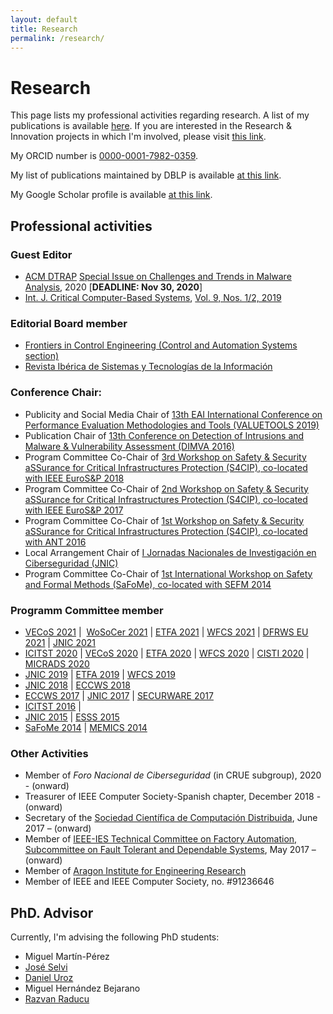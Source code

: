 ```yaml
---
layout: default
title: Research
permalink: /research/
---
```


# Research

This page lists my professional activities regarding research. A list of my publications is available [here](../publications). If you are interested in the Research & Innovation projects in which I'm involved, please visit [this link](https://reversea.me/index.php/research/research-innovation-projects/).

My ORCID number is [0000-0001-7982-0359](http://orcid.org/0000-0001-7982-0359).

My list of publications maintained by DBLP is available [at this link](https://dblp.uni-trier.de/pers/r/Rodr=iacute=guez:Ricardo_J=.html).

My Google Scholar profile is available [at this link](https://scholar.google.es/citations?user=HlQC1OcAAAAJ&hl=en).

## Professional activities

### Guest Editor

* [ACM DTRAP](https://dl.acm.org/journal/dtrap) [Special Issue on Challenges and Trends in Malware Analysis](https://dtrap-blog.acm.org/2020/08/06/special-issue-on-challenges-and-trends-in-malware-analysis/), 2020 [**DEADLINE: Nov 30, 2020**]
* [Int. J. Critical Computer-Based Systems](https://www.inderscience.com/jhome.php?jcode=ijccbs), [Vol. 9, Nos. 1/2, 2019](https://www.inderscience.com/info/inarticletoc.php?jcode=ijccbs&year=2019&vol=9&issue=1/2)

### Editorial Board member

* [Frontiers in Control Engineering (Control and Automation Systems section)](https://www.frontiersin.org/journals/control-engineering#) 
* [Revista Ibérica de Sistemas y Tecnologías de la Información](http://www.risti.xyz/index.php?option=com_content&view=article&id=3&Itemid=104&lang=es)

### Conference Chair:

* Publicity and Social Media Chair of [13th EAI International
Conference on Performance Evaluation Methodologies and Tools (VALUETOOLS 2019)](https://dl.acm.org/doi/proceedings/10.1145/3306309)
* Publication Chair of [13th Conference on Detection of Intrusions and Malware & Vulnerability Assessment (DIMVA 2016)](https://www.springer.com/gp/book/9783319406664)
* Program Committee Co-Chair of [3rd Workshop on Safety & Security aSSurance for Critical Infrastructures Protection (S4CIP), co-located with IEEE EuroS&P 2018](https://ieeexplore.ieee.org/xpl/conhome/8405666/proceeding)
* Program Committee Co-Chair of [2nd Workshop on Safety & Security aSSurance for Critical Infrastructures Protection (S4CIP), co-located with IEEE EuroS&P 2017](https://ieeexplore.ieee.org/xpl/conhome/7966454/proceeding)
* Program Committee Co-Chair of [1st Workshop on Safety & Security aSSurance for Critical Infrastructures Protection (S4CIP), co-located with ANT 2016](https://www.sciencedirect.com/journal/procedia-computer-science/vol/83/suppl/C)
* Local Arrangement Chair of [I Jornadas Nacionales de Investigación en Ciberseguridad (JNIC)]((https://2015.jnic.es/))
* Program Committee Co-Chair of [1st International Workshop on Safety and Formal Methods (SaFoMe), co-located with SEFM 2014](https://www.springer.com/gp/book/9783319152004)

### Programm Committee member

* [VECoS 2021](http://vecos-world.org/2021/) |  [WoSoCer 2021](http://2021.issre.net/WoSoCer) | [ETFA 2021](https://www.ieee-etfa.org/) | [WFCS 2021](https://konferenzen.jku.at/wfcs2021/) | [DFRWS EU 2021](https://dfrws.org/conferences/dfrws-eu-2021/) | [JNIC 2021](https://2021.jnic.es/)
* [ICITST 2020](https://icitst.org/) | [VECoS 2020](http://vecos-world.org/2020/) | [ETFA 2020](https://ieeexplore.ieee.org/xpl/conhome/9210104/proceeding) | [WFCS 2020](https://ieeexplore.ieee.org/xpl/conhome/9110481/proceeding) | [CISTI 2020](https://ieeexplore.ieee.org/xpl/conhome/9137058/proceeding) | [MICRADS 2020](http://www.risti.xyz/issues/ristie29.pdf)
* [JNIC 2019](https://2019.jnic.es/) | [ETFA 2019](https://ieeexplore.ieee.org/xpl/conhome/8851311/proceeding) | [WFCS 2019](https://ieeexplore.ieee.org/xpl/conhome/8755442/proceeding)
* [JNIC 2018](https://2018.jnic.es/) | [ECCWS 2018](https://www.academic-conferences.org/pdf/download-info/eccws-2018-abstract-booklet/)
* [ECCWS 2017](https://www.academic-conferences.org/pdf/download-info/eccws-2017-abstract-booklet/) | [JNIC 2017](https://2017.jnic.es/) | [SECURWARE 2017](https://www.iaria.org/conferences2017/SECURWARE17.html)
* [ICITST 2016](https://ieeexplore.ieee.org/xpl/conhome/8354335/proceeding) | 
* [JNIC 2015](https://2015.jnic.es/) | [ESSS 2015](https://arxiv.org/html/1506.03250)
* [SaFoMe 2014](https://www.springer.com/gp/book/9783319152004) | [MEMICS 2014](https://www.springer.com/gp/book/9783319148953)

### Other Activities

* Member of _Foro Nacional de Ciberseguridad_ (in CRUE subgroup), 2020 - (onward)
* Treasurer of IEEE Computer Society-Spanish chapter, December 2018 - (onward)
* Secretary of the [Sociedad Científica de Computación Distribuida](http://sccd.unizar.es), June 2017 – (onward)
* Member of [IEEE-IES Technical Committee on Factory Automation, Subcommittee on Fault Tolerant and Dependable Systems](https://sites.google.com/view/ies-tcfa/home), May 2017 – (onward)
* Member of [Aragon Institute for Engineering Research](https://i3a.unizar.es/en)
* Member of IEEE and IEEE Computer Society, no. #91236646

## PhD. Advisor

Currently, I'm advising the following PhD students:

* Miguel Martín-Pérez
* [José Selvi](https://www.pentester.es/)
* [Daniel Uroz](https://duroz.github.io/)
* Miguel Hernández Bejarano
* [Razvan Raducu](https://razvioverflow.github.io/)

